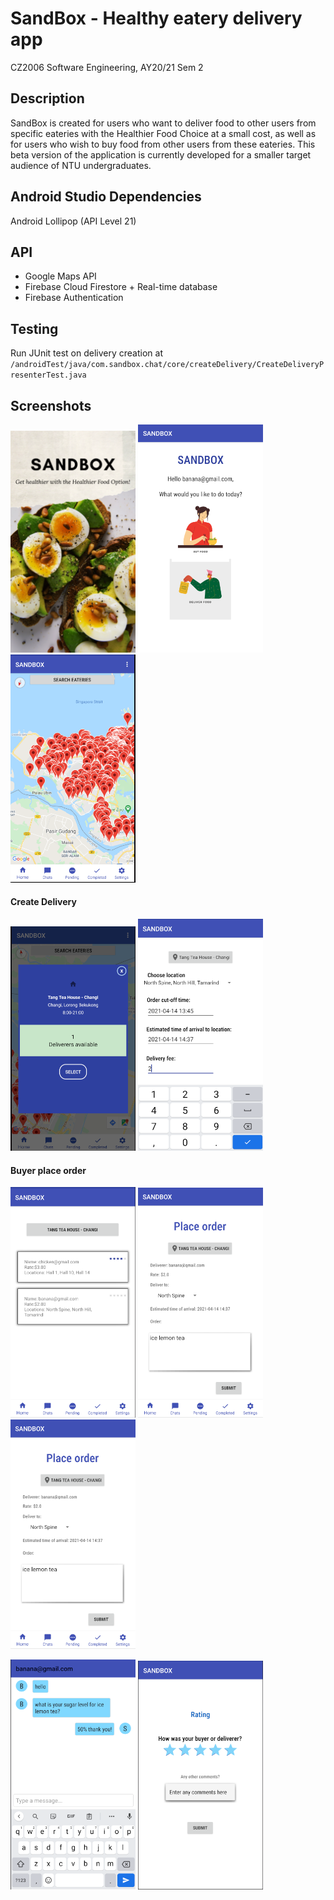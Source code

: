 # SandBox - Healthy eatery delivery app

CZ2006 Software Engineering, AY20/21 Sem 2

## Description

SandBox is created for users who want to deliver food to other users from specific eateries with the Healthier Food Choice at a small cost, as well as for users who wish to buy food from other users from these eateries. 
This beta version of the application is currently developed for a smaller target audience of NTU undergraduates.


## Android Studio Dependencies

Android Lollipop (API Level 21)

## API

* Google Maps API 
* Firebase Cloud Firestore + Real-time database
* Firebase Authentication


## Testing

Run JUnit test on delivery creation at ```/androidTest/java/com.sandbox.chat/core/createDelivery/CreateDeliveryPresenterTest.java ```

## Screenshots
<p>
<img src='screenshots/splash.png' width="200">
<img src="screenshots/bnd.png" width="200">
<img src='screenshots/maps.png' width="200">
</p>
<h4> Create Delivery </h4>
<p>
<img src="screenshots/tangteahse.png" width="200">
<img src='screenshots/createdel.png' width="200">

</p>
<h4> Buyer place order </h4>
<img src='screenshots/choosedel.png' width="200">
<img src='screenshots/placeorder.png' width="200">
<img src='screenshots/pendingorder.png' width="200">
<p>
<img src='screenshots/chat.png' width="200">
<img src='screenshots/rate.png' width="200">
</p>
